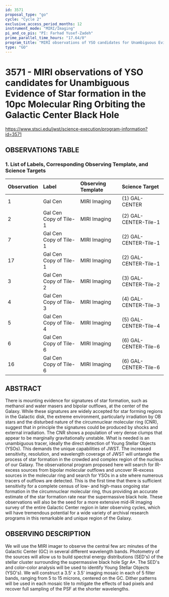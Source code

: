 ```yaml
---
id: 3571
proposal_type: "go"
cycle: "Cycle 2"
exclusive_access_period_months: 12
instrument_mode: "MIRI/Imaging"
pi_and_co_pis: "PI: Farhad Yusef-Zadeh"
prime_parallel_time_hours: "17.64/0"
program_title: "MIRI observations of YSO candidates for Unambiguous Evidence of Star formation in the 10pc Molecular Ring Orbiting the Galactic Center Black Hole"
type: "GO"
---
```

# 3571 - MIRI observations of YSO candidates for Unambiguous Evidence of Star formation in the 10pc Molecular Ring Orbiting the Galactic Center Black Hole
https://www.stsci.edu/jwst/science-execution/program-information?id=3571
## OBSERVATIONS TABLE
### 1. List of Labels, Corresponding Observing Template, and Science Targets

| Observation | Label                     | Observing Template | Science Target        |
| :---------- | :------------------------ | :----------------- | :-------------------- |
| 1           | Gal Cen                   | MIRI Imaging       | (1) GAL-CENTER        |
| 2           | Gal Cen Copy of Tile-1    | MIRI Imaging       | (2) GAL-CENTER-Tile-1 |
| 7           | Gal Cen Copy of Tile-1    | MIRI Imaging       | (2) GAL-CENTER-Tile-1 |
| 17          | Gal Cen Copy of Tile-1    | MIRI Imaging       | (2) GAL-CENTER-Tile-1 |
| 3           | Gal Cen Copy of Tile-2    | MIRI Imaging       | (3) GAL-CENTER-Tile-2 |
| 4           | Gal Cen Copy of Tile-3    | MIRI Imaging       | (4) GAL-CENTER-Tile-3 |
| 5           | Gal Cen Copy of Tile-4    | MIRI Imaging       | (5) GAL-CENTER-Tile-4 |
| 6           | Gal Cen Copy of Tile-6    | MIRI Imaging       | (6) GAL-CENTER-Tile-6 |
| 16          | Gal Cen Copy of Tile-6    | MIRI Imaging       | (6) GAL-CENTER-Tile-6 |

## ABSTRACT

There is mounting evidence for signatures of star formation, such as methanol and water masers and bipolar outflows, at the center of the Galaxy. While these signatures are widely accepted for star forming regions in the Galactic disk, the extreme environment, particularly irradiation by OB stars and the disturbed nature of the circumnuclear molecular ring (CNR), suggest that in principle the signatures could be produced by shocks and external irradiation. The CNR shows a population of very dense clumps that appear to be marginally gravitationally unstable. What is needed is an unambiguous tracer, ideally the direct detection of Young Stellar Objects (YSOs). This demands the unique capabilities of JWST. The increased sensitivity, resolution, and wavelength coverage of JWST will untangle the process of star formation in the crowded and complex region of the nucleus of our Galaxy. The observational program proposed here will search for IR-excess sources from bipolar molecular outflows and uncover IR-excess sources in the molecular ring and search for YSOs in a site where numerous tracers of outflows are detected. This is the first time that there is sufficient sensitivity for a complete census of low- and high-mass ongoing star formation in the circumnuclear molecular ring, thus providing an accurate estimate of the star formation rate near the supermassive black hole. These observations will also be the seed for a more extensive mid-IR imaging survey of the entire Galactic Center region in later observing cycles, which will have tremendous potential for a wide variety of archival research programs in this remarkable and unique region of the Galaxy.

## OBSERVING DESCRIPTION

We will use the MIRI imager to observe the central few arc minutes of the Galactic Center (GC) in several different wavelength bands. Photometry of the sources will allow us to build spectral energy distributions (SED's) of the stellar cluster surrounding the supermassive black hole Sgr A*. The SED's and color-color analysis will be used to identify Young Stellar Objects (YSO's). We will construct a 3.5' x 3.5' imaging mosaic in each of 5 filter bands, ranging from 5 to 15 microns, centered on the GC. Dither patterns will be used in each mosaic tile to mitigate the effects of bad pixels and recover full sampling of the PSF at the shorter wavelengths.